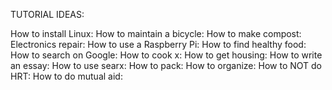 TUTORIAL IDEAS:

How to install Linux:
How to maintain a bicycle:
How to make compost:
Electronics repair:
How to use a Raspberry Pi:
How to find healthy food:
How to search on Google:
How to cook x:
How to get housing:
How to write an essay:
How to use searx:
How to pack:
How to organize:
How to NOT do HRT:
How to do mutual aid:
